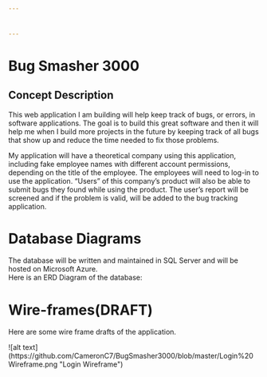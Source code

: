 ```yaml
---


---
```


<h1 id="bug-smasher-3000">Bug Smasher 3000</h1>
<h2 id="concept-description">Concept Description</h2>
<p>This web application I am building will help keep track of bugs, or errors, in software applications.  The goal is to build this great software and then it will help me when I build more projects in the future by keeping track of all bugs that show up and reduce the time needed to fix those problems.</p>
<p>My application will have a theoretical company using this application, including fake employee names with different account permissions, depending on the title of the employee.  The employees will need to log-in to use the application.  “Users” of this company’s product will also be able to submit bugs they found while using the product. The user’s report will be screened and if the problem is valid, will be added to the bug tracking application.</p>
<h1 id="database-diagrams">Database Diagrams</h1>
<p>The database will be written and maintained in SQL Server and will be hosted on Microsoft Azure.<br>
Here is an ERD Diagram of the database:</p>
<h1 id="wire-framesdraft">Wire-frames(DRAFT)</h1>
<p>Here are some wire frame drafts of the application.</p>
![alt text](https://github.com/CameronC7/BugSmasher3000/blob/master/Login%20Wireframe.png "Login Wireframe")
<pre><code></code></pre>

